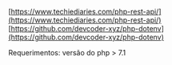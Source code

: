 [https://www.techiediaries.com/php-rest-api/](https://www.techiediaries.com/php-rest-api/)
[https://github.com/devcoder-xyz/php-dotenv](https://github.com/devcoder-xyz/php-dotenv)

Requerimentos:
versão do php > 7.1 
